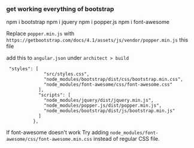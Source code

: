 ### get working everything of bootstrap

npm i bootstrap
npm i jquery
npm i popper.js
npm i font-awesome

Replace `popper.min.js` with
`https://getbootstrap.com/docs/4.1/assets/js/vendor/popper.min.js` this file

add this to `angular.json` under `architect > build`

```
 "styles": [
              "src/styles.css",
              "node_modules/bootstrap/dist/css/bootstrap.min.css",
              "node_modules/font-awesome/css/font-awesome.css"
            ],
            "scripts": [
              "node_modules/jquery/dist/jquery.min.js",
              "node_modules/popper.js/dist/popper.min.js",
              "node_modules/bootstrap/dist/js/bootstrap.min.js"
            ]
          },
```

If font-awesome doesn't work Try adding `node_modules/font-awesome/css/font-awesome.min.css` instead of regular CSS file.
